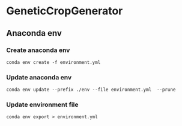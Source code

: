 # GeneticCropGenerator

## Anaconda env

### Create anaconda env
````shell script
conda env create -f environment.yml
````

### Update anaconda env
````shell script
conda env update --prefix ./env --file environment.yml  --prune
````

### Update environment file
````shell script
conda env export > environment.yml
````